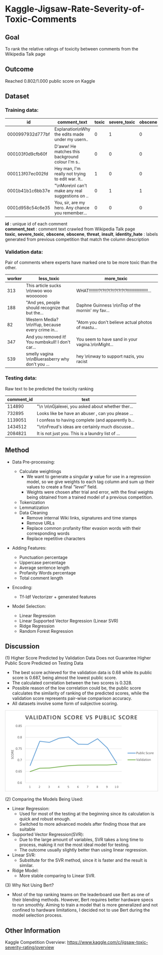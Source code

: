 # Kaggle-Jigsaw-Rate-Severity-of-Toxic-Comments

## **Goal**
To rank the relative ratings of toxicity between comments from the Wikipedia Talk page

## **Outcome**
Reached 0.802/1.000 public score on Kaggle

## **Dataset**
### Training data:
 
|id|comment_text|toxic|severe_toxic|obscene|threat|insult|identity_hate|
|---|---|---|---|---|---|---|---|
|0000997932d777bf|Explanation\nWhy the edits made under my usern..|    0|1|0|0|0|0|
|000103f0d9cfb60f|D'aww! He matches this background colour I'm s..|    0|0|0|1|1|0|
|000113f07ec002fd|Hey man, I'm really not trying to edit war. It..|    1|0|0|0|1|1|
|0001b41b1c6bb37e|"\nMore\nI can't make any real suggestions on ..|    0|1|1|0|0|0|
|0001d958c54c6e35|You, sir, are my hero. Any chance you remember...|0|0|0|1|0|0|

**id** : unique id of each comment  
**comment_text** : comment text crawled from Wikipedia Talk page  
**toxic**, **severe_toxic**, **obscene**, **obscene**, **threat**, **insult**, **identity_hate** : labels generated from previous competition that match the column description 

### Validation data:  
Pair of comments where experts have marked one to be more toxic than the other.

|worker|less_toxic|more_toxic|
|---|---|---|
|313|This article sucks \n\nwoo woo wooooooo|WHAT!!!!!!!!?!?!!?!?!!?!?!?!?!!!!!!!!!!!!!!!!!...|
|188|"And yes, people should recognize that but the...|Daphne Guinness \n\nTop of the mornin' my fav...|
|82|Western Media?\n\nYup, because every crime in...|"Atom you don't believe actual photos of mastu...|
|347|And you removed it! You numbskull! I don't car...|You seem to have sand in your vagina.\n\nMight...|
|539|smelly vagina \n\nBluerasberry why don't you ...|hey \n\nway to support nazis, you racist|


### Testing data:
Raw text to be predicted the toxicity ranking

|comment_id|text|
|---|---|
|114890|"\n \n\nGjalexei, you asked about whether ther...|
|732895|Looks like be have an abuser , can you please ...|
|1139051|I confess to having complete (and apparently b...|
|1434512|"\n\nFreud's ideas are certainly much discusse...|
|2084821|It is not just you. This is a laundry list of ...|

## Method
- Data Pre-processing:
  - Calculate weightings
    - We want to generate a singular **y** value for use in a regression model, so we give weights to each tag column and sum up their values to create a final *"level"* field.
    - Weights were chosen after trial and error, with the final weights being obtained from a trained model of a previous competition.
  - Tokenization
  - Lemmatization
  - Data Cleaning
    - Remove internal Wiki links, signatures and time stamps
    - Remove URLs
    - Replace common profanity filter evasion words with their corresponding words
    - Replace repetitive characters 
  
- Adding Features:
  - Punctuation percentage
  - Uppercase percentage
  - Average sentence length
  - Profanity Words percentage
  - Total comment length

- Encoding:
    - Tf-Idf Vectorizer + generated features

- Model Selection:
  - Linear Regression
  - Linear Supported Vector Regression (Linear SVR)
  - Ridge Regression
  - Random Forest Regression


## Discussion
(1) Higher Score Predicted by Validation Data Does not Guarantee Higher Public Score Predicted on Testing Data
 - The best score achieved for the validation data is 0.68 while its public score is 0.687, being almost the lowest public score.
 - The calculated correlation between the two scores is 0.328.
 - Possible reason of the low correlation could be, the public score calculates the similarity of ranking of the predicted scores, while the validation score represents pair-wise comparison accuracy.
 - All datasets involve some form of subjective scoring.

![](Val_Score_vs_Public_Score.png)

(2) Comparing the Models Being Used:
- Linear Regression: 
    - Used for most of the testing at the beginning since its calculation is quick and robust enough.
    - Switched to more advanced models after finding those that are suitable
- Supported Vector Regression(SVR):
    - Due to the large amount of variables, SVR takes a long time to process, making it not the most ideal model for testing.
    - The outcome usually slightly better than using linear regression.
- Linear SVR:
    - Substitute for the SVR method, since it is faster and the result is similar.
- Ridge Model: 
    - More stable comparing to Linear SVR.

(3) Why Not Using Bert?
- Most of the top ranking teams on the leaderboard use Bert as one of their blending methods. However, Bert requires better hardware specs to run smoothly. Aiming to train a model that is more generalized and not confined to hardware limitations, I decided not to use Bert during the model selection process.

## Other Information
Kaggle Competition Overview:
https://www.kaggle.com/c/jigsaw-toxic-severity-rating/overview